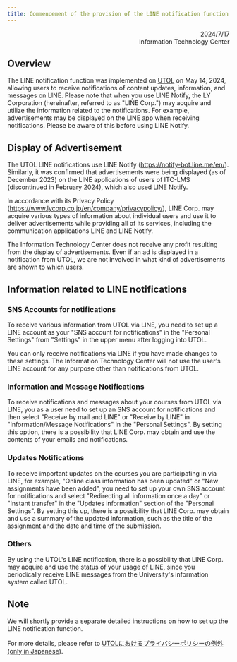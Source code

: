 ```yaml
---
title: Commencement of the provision of the LINE notification function on UTOL and precautions for when using the function
---
```



<div style="text-align: right;">
<span>2024/7/17</span><br />
<span>Information Technology Center</span><br />
</div>

## Overview

The LINE notification function was implemented on [UTOL](/utol) on May 14, 2024, allowing users to receive notifications of content updates, information, and messages on LINE. Please note that when you use LINE Notify, the LY Corporation (hereinafter, referred to as "LINE Corp.") may acquire and utilize the information related to the notifications. For example, advertisements may be displayed on the LINE app when receiving notifications. Please be aware of this before using LINE Notify.

## Display of Advertisement

The UTOL LINE notifications use LINE Notify (<https://notify-bot.line.me/en/>). Similarly, it was confirmed that advertisements were being displayed (as of December 2023) on the LINE applications of users of ITC-LMS (discontinued in February 2024), which also used LINE Notify.

In accordance with its Privacy Policy (<https://www.lycorp.co.jp/en/company/privacypolicy/>), LINE Corp. may acquire various types of information about individual users and use it to deliver advertisements while providing all of its services, including the communication applications LINE and LINE Notify.

The Information Technology Center does not receive any profit resulting from the display of advertisements. Even if an ad is displayed in a notification from UTOL, we are not involved in what kind of advertisements are shown to which users.

## Information related to LINE notifications

### SNS Accounts for notifications

To receive various information from UTOL via LINE, you need to set up a LINE account as your "SNS account for notifications" in the "Personal Settings" from "Settings" in the upper menu after logging into UTOL.

You can only receive notifications via LINE if you have made changes to these settings. The Information Technology Center will not use the user's LINE account for any purpose other than notifications from UTOL.

### Information and Message Notifications

To receive notifications and messages about your courses from UTOL via LINE, you as a user need to set up an SNS account for notifications and then select "Receive by mail and LINE" or "Receive by LINE" in "Information/Message Notifications" in the "Personal Settings".
By setting this option, there is a possibility that LINE Corp. may obtain and use the contents of your emails and notifications.

### Updates Notifications

To receive important updates on the courses you are participating in via LINE, for example, "Online class information has been updated" or "New assignments have been added", you need to set up your own SNS account for notifications and select "Redirecting all information once a day" or "Instant transfer" in the "Updates information" section of the "Personal Settings". By setting this up, there is a possibility that LINE Corp. may obtain and use a summary of the updated information, such as the title of the assignment and the date and time of the submission.

### Others

By using the UTOL's LINE notification, there is a possibility that LINE Corp. may acquire and use the status of your usage of LINE, since you periodically receive LINE messages from the University's information system called UTOL.

## Note

We will shortly provide a separate detailed instructions on how to set up the LINE notification function.

For more details, please refer to [UTOLにおけるプライバシーポリシーの例外 (only in Japanese)](https://media.itc.u-tokyo.ac.jp/policy.html#utolPolicy).
